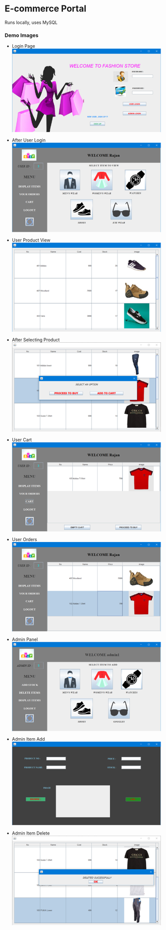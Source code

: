 # E-commerce Portal
Runs locally, uses MySQL

### Demo Images 

- Login Page
![Login Page](demo_images/login_page.png)

- After User Login
![After User Login](demo_images/user_panel.png)

- User Product View
![User Product View](demo_images/product_view.png)

- After Selecting Product
![After Selecting Product](demo_images/after_select_product.png)

- User Cart
![User Cart](demo_images/user_cart.png)

- User Orders
![User Orders](demo_images/user_orders.png)

- Admin Panel
![Admin Panel](demo_images/admin_panel.png)

- Admin Item Add
![Admin Item Add](demo_images/admin_item_add.png)

- Admin Item Delete
![Admin Item Delete](demo_images/admin_item_delete.png)
